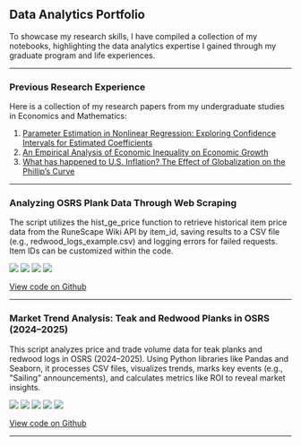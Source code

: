 ## Data Analytics Portfolio
To showcase my research skills, I have compiled a collection of my notebooks, highlighting the data analytics expertise I gained through my graduate program and life experiences. 

---

### Previous Research Experience
Here is a collection of my research papers from my undergraduate studies in Economics and Mathematics:
1. [Parameter Estimation in Nonlinear Regression: Exploring Confidence Intervals for Estimated Coefficients](https://scholar.umw.edu/student_research/390/)
2. [An Empirical Analysis of Economic Inequality on Economic Growth](https://scholar.umw.edu/student_research/389/)
3. [What has happened to U.S. Inflation? The Effect of Globalization on the Phillip’s Curve](https://blogs.elon.edu/ipe/issues/volume-29-issue-1-2020/)

--- 

### Analyzing OSRS Plank Data Through Web Scraping
The script utilizes the hist_ge_price function to retrieve historical item price data from the RuneScape Wiki API by item_id, saving results to a CSV file (e.g., redwood_logs_example.csv) and logging errors for failed requests. Item IDs can be customized within the code.

[![](https://img.shields.io/badge/Python-white?logo=Python)](#) [![](https://img.shields.io/badge/Jupyter-white?logo=Jupyter)](#) [![](https://img.shields.io/badge/DataExtraction-white?logo=DataExtraction)](#) [![](https://img.shields.io/badge/Runescape-white?logo=Runescape)](#) 

[View code on Github]()

--- 

### Market Trend Analysis: Teak and Redwood Planks in OSRS (2024–2025)
This script analyzes price and trade volume data for teak planks and redwood logs in OSRS (2024–2025). Using Python libraries like Pandas and Seaborn, it processes CSV files, visualizes trends, marks key events (e.g., "Sailing" announcements), and calculates metrics like ROI to reveal market insights.

[![](https://img.shields.io/badge/Python-white?logo=Python)](#) [![](https://img.shields.io/badge/Jupyter-white?logo=Jupyter)](#) [![](https://img.shields.io/badge/Seaborn-white?logo=Seaborn)](#)
[![](https://img.shields.io/badge/Pandas-white?logo=Pandas)](#) [![](https://img.shields.io/badge/Runescape-white?logo=Runescape)](#)

[View code on Github]()

---

